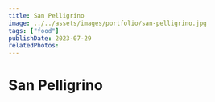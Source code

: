 ```yaml
---
title: San Pelligrino
image: ../../assets/images/portfolio/san-pelligrino.jpg
tags: ["food"]
publishDate: 2023-07-29
relatedPhotos:
---
```

# San Pelligrino
